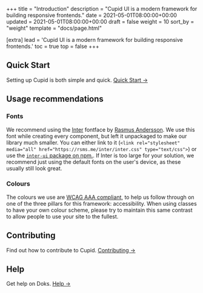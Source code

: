 +++
title = "Introduction"
description = "Cupid UI is a modern framework for building responsive frontends."
date = 2021-05-01T08:00:00+00:00
updated = 2021-05-01T08:00:00+00:00
draft = false
weight = 10
sort_by = "weight"
template = "docs/page.html"

[extra]
lead = 'Cupid UI is a modern framework for building responsive frontends.'
toc = true
top = false
+++

## Quick Start

Setting up Cupid is both simple and quick. [Quick Start →](/docs/getting-started/quick-start/)

## Usage recommendations
### Fonts
We recommend using the [Inter](https://rsms.me/inter) fontface by [Rasmus Andersson](https://rsms.me). We use this font while creating every component, but left it unpackaged to make our library much smaller. You can either link to it (`<link rel="stylesheet" media="all" href="https://rsms.me/inter/inter.css" type="text/css">`) or use the [`inter-ui` package on npm.](https://www.npmjs.com/package/inter-ui). If Inter is too large for your solution, we recommend just using the default fonts on the user's device, as these usually still look great.

### Colours
The colours we use are [WCAG AAA compliant](https://webaim.org/articles/contrast/), to help us follow through on one of the three pillars for this framework: accessibility. When using classes to have your own colour scheme, please try to maintain this same contrast to allow people to use your site to the fullest.

## Contributing

Find out how to contribute to Cupid. [Contributing →](/docs/contributing/how-to-contribute/)

## Help

Get help on Doks. [Help →](/docs/help/faq/)

